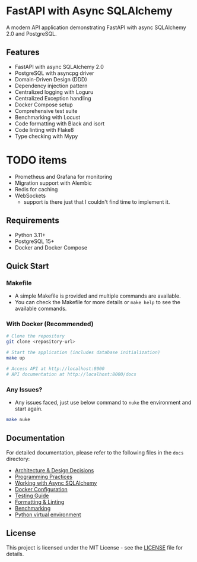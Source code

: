 # FastAPI with Async SQLAlchemy

A modern API application demonstrating FastAPI with async SQLAlchemy 2.0 and PostgreSQL.

## Features

- FastAPI with async SQLAlchemy 2.0
- PostgreSQL with asyncpg driver
- Domain-Driven Design (DDD)
- Dependency injection pattern
- Centralized logging with Loguru
- Centralized Exception handling
- Docker Compose setup
- Comprehensive test suite
- Benchmarking with Locust
- Code formatting with Black and isort
- Code linting with Flake8
- Type checking with Mypy

# TODO items

- Prometheus and Grafana for monitoring
- Migration support with Alembic
- Redis for caching
- WebSockets
  - support is there just that I couldn't find time to implement it.

## Requirements

- Python 3.11+
- PostgreSQL 15+
- Docker and Docker Compose

## Quick Start

### Makefile

- A simple Makefile is provided and multiple commands are available.
- You can check the Makefile for more details or `make help` to see the available commands.

### With Docker (Recommended)

```bash
# Clone the repository
git clone <repository-url>

# Start the application (includes database initialization)
make up

# Access API at http://localhost:8000
# API documentation at http://localhost:8000/docs
```

### Any Issues?

- Any issues faced, just use below command to `nuke` the environment and start again.

```bash
make nuke
```

## Documentation

For detailed documentation, please refer to the following files in the `docs` directory:

- [Architecture & Design Decisions](docs/00-architecture.md)
- [Programming Practices](docs/01-code_style.md)
- [Working with Async SQLAlchemy](docs/02-sqlalchemy.md)
- [Docker Configuration](docs/03-docker.md)
- [Testing Guide](docs/04-testing.md)
- [Formatting & Linting](docs/05-formatting.md)
- [Benchmarking](docs/06-benchmarking.md)
- [Python virtual environment](docs/07-venv.md)

## License

This project is licensed under the MIT License - see the [LICENSE](LICENSE) file for details.
